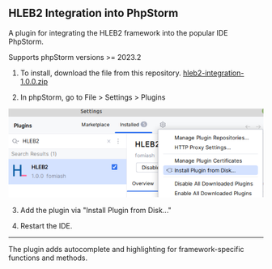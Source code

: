 ## HLEB2 Integration into PhpStorm

A plugin for integrating the HLEB2 framework into the popular IDE PhpStorm.

Supports phpStorm versions >= 2023.2

1) To install, download the file from this repository. [hleb2-integration-1.0.0.zip](https://github.com/phphleb/hleb2-phpstorm-plugin/raw/refs/heads/main/build/distributions/hleb2-integration-1.0.0.zip)

2) In phpStorm, go to File > Settings > Plugins

![install](https://raw.githubusercontent.com/phphleb/hleb2-phpstorm-plugin/e169b3b3ccd93a050299b5e125f9c24214de8c5e/src/main/resources/install.png)

3) Add the plugin via "Install Plugin from Disk..."

4) Restart the IDE.

-----------------------------

The plugin adds autocomplete and highlighting for framework-specific functions and methods.
